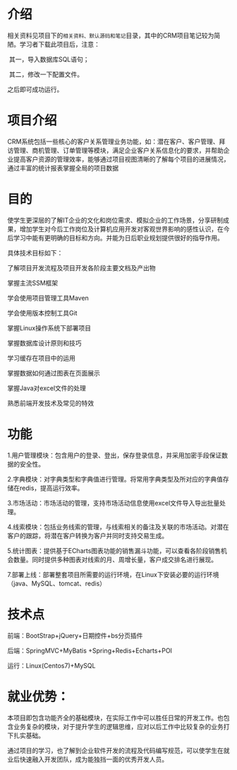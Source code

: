 # 介绍

相关资料见项目下的`相关资料、默认源码和笔记`目录，其中的CRM项目笔记较为简陋。学习者下载此项目后，注意：

​		其一，导入数据库SQL语句；

​		其二，修改一下配置文件。

之后即可成功运行。

# 项目介绍

CRM系统包括一些核心的客户关系管理业务功能，如：潜在客户、客户管理、拜访管理、商机管理、订单管理等模块，满足企业客户关系信息化的要求，并帮助企业提高客户资源的管理效率，能够通过项目视图清晰的了解每个项目的进展情况，通过丰富的统计报表掌握全局的项目数据

# 目的

使学生更深层的了解IT企业的文化和岗位需求、模拟企业的工作场景，分享研制成果，增加学生对今后工作岗位及计算机应用开发对客观世界影响的感性认识，在今后学习中能有更明确的目标和方向。并能为日后职业规划提供很好的指导作用。

具体技术目标如下：

了解项目开发流程及项目开发各阶段主要文档及产出物

掌握主流SSM框架

学会使用项目管理工具Maven

学会使用版本控制工具Git

掌握Linux操作系统下部署项目

掌握数据库设计原则和技巧

学习缓存在项目中的运用

掌握数据如何通过图表在页面展示

掌握Java对excel文件的处理

熟悉前端开发技术及常见的特效

# 功能

1.用户管理模块：包含用户的登录、登出，保存登录信息，并采用加密手段保证数据的安全性。

2.字典模块：对字典类型和字典值进行管理。将常用字典类型及所对应的字典值存储在redis，提高运行效率。

3.市场活动：市场活动的管理，支持市场活动信息使用excel文件导入导出批量处理。

4.线索模块：包括业务线索的管理，与线索相关的备注及关联的市场活动。对潜在客户的跟踪，将潜在客户转换为客户并同时支持交易生成。

5.统计图表：提供基于ECharts图表功能的销售漏斗功能，可以查看各阶段销售机会数量。同时提供多种图表对线索的月、周增长量，客户成交排名进行展现。

7.部署上线：部署整套项目所需要的运行环境，在Linux下安装必要的运行环境（java、MySQL、tomcat、redis）

# 技术点

前端：BootStrap+jQuery+日期控件+bs分页插件

后端：SpringMVC+MyBatis +Spring+Redis+Echarts+POI

运行：Linux(Centos7)+MySQL

# 就业优势：

本项目即包含功能齐全的基础模块，在实际工作中可以胜任日常的开发工作。也包含业务复杂的模块，对于提升学生的逻辑思维，应对以后工作中比较复杂的业务打下扎实基础。

通过项目的学习，也了解到企业软件开发的流程及代码编写规范，可以使学生在就业后快速融入开发团队，成为能独挡一面的优秀开发人员。